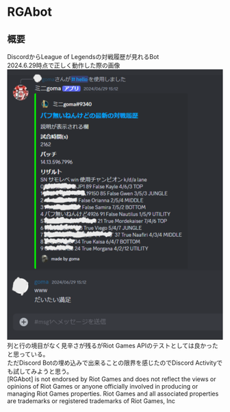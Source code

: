 # RGAbot
## 概要
DiscordからLeague of Legendsの対戦履歴が見れるBot  
2024.6.29時点で正しく動作した際の画像  
![test](https://github.com/G-goma393/RGAbot/blob/main/img.png "test")  
列と行の境目がなく見辛さが残るがRiot Games APIのテストとしては良かったと思っている。  
ただDiscord Botの埋め込みで出来ることの限界を感じたのでDiscord Activityでも試してみようと思う。  
[RGAbot] is not endorsed by Riot Games and does not reflect the views or opinions of Riot Games or anyone officially involved in producing or managing Riot Games properties. Riot Games and all associated properties are trademarks or registered trademarks of Riot Games, Inc

